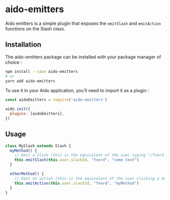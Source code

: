 # aido-emitters

Aido emitters is a simple plugin that exposes the `emitSlash` and `emitAction` functions on the Slash class.

## Installation

The aido-emitters package can be installed with your package manager of choice :

```sh
npm install --save aido-emitters
# or
yarn add aido-emitters
```

To use it in your Aido application, you'll need to import it as a plugin :

```javascript
const aidoEmitters = require('aido-emitters')

aido.init({
  plugins: [aidoEmitters],
})
```

## Usage

```javascript
class MySlash extends Slash {
  myMethod() {
    // Emit a Slash (this is the equivalent of the user typing "/fnord some text" in Slack)
    this.emitSlash(this.user.slackId, "fnord", "some text")
  }

  otherMethod() {
    // Emit an action (this is the equivalent of the user clicking a button or submitting a dialog on your "fnord" view)
    this.emitAction(this.user.slackId, "fnord", "myMethod")
  }
}
```
